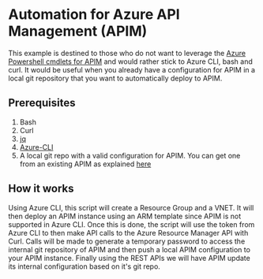 # Automation for Azure API Management (APIM)
This example is destined to those who do not want to leverage the [Azure Powershell cmdlets for APIM](https://docs.microsoft.com/en-us/powershell/module/azurerm.apimanagement) and would rather stick to Azure CLI, bash and curl. It would be useful when you already have a configuration for APIM in a local git repository that you want to automatically deploy to APIM.

## Prerequisites

1. Bash
2. Curl
3. [jq](https://stedolan.github.io/jq/download/)
4. [Azure-CLI](https://docs.microsoft.com/en-us/cli/azure/install-azure-cli)
5. A local git repo with a valid configuration for APIM. You can get one from an existing APIM as explained [here](https://docs.microsoft.com/en-us/azure/api-management/api-management-configuration-repository-git)

## How it works
Using Azure CLI, this script will create a Resource Group and a VNET. It will then deploy an APIM instance using an ARM template since APIM is not supported in Azure CLI. Once this is done, the script will use the token from Azure CLI to then make API calls to the Azure Resource Manager API with Curl.
Calls will be made to generate a temporary password to access the internal git repository of APIM and then push a local APIM configuration to your APIM instance. Finally using the REST APIs we will have APIM update its internal configuration based on it's git repo.
